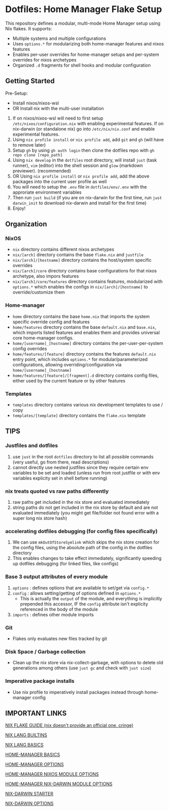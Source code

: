 # Dotfiles: Home Manager Flake Setup

This repository defines a modular, multi-mode Home Manager setup using Nix flakes.
It supports:
- Multiple systems and multiple configurations
- Uses `options.*` for modularizing both home-manager features and nixos features
- Enables per-user overrides for home-manager setups and per-system overrides for nixos archetypes
- Organized `.d` fragments for shell hooks and modular configuration

## Getting Started

Pre-Setup:
- Install nixos/nixos-wsl
- OR Install nix with the multi-user installation

1. If on nixos/nixos-wsl will need to first setup `/etc/nixos/configuration.nix` with enabling experimental features. If on nix-darwin (or standalone nix) go into `/etc/nix/nix.conf` and enable experimental features.
2. Using `nix profile install` or `nix profile add`, add `git` and `gh` (will have to remove later)
3. Setup `gh` by using `gh auth login` then clone the dotfiles repo with `gh repo clone [repo_path]`
4. Using `nix develop` in the `dotfiles` root directory, will install `just` (task runner), `vim` (editor) into the shell session and `glow` (markdown previewer). (recommended)
5. OR Using `nix profile install` or `nix profile add`, add the above packages into the current user profile as well
6. You will need to setup the `.env` file in `dotfiles/env/.env` with the approriate environment variables
7. Then run `just build` (if you are on nix-darwin for the first time, run `just darwin_init` to download nix-darwin and install for the first time)
8. Enjoy!

## Organization

### NixOS
- `nix` directory contains different nixos archetypes
- `nix/[arch]` directory contains the base `flake.nix` and `justfile`
- `nix/[arch]/[hostname]` directory contains the host/system specific overrides
- `nix/[arch]/core` directory contains base configurations for that nixos archetype, also impors features
- `nix/[arch]/core/features` directory contains features, modularized with `options.*` which enables the configs in `nix/[arch]/[hostname]` to override/customize them

### Home-manager
- `home` directory contains the base `home.nix` that imports the system specific override config and features
- `home/features` directory contains the base `default.nix` and `base.nix`, which imports listed features and enables them and provides universal core home-manager configs.
- `home/[username]_[hostname]` directory contains the per-user-per-system config overrides
- `home/features/[feature]` directory contains the features `default.nix` entry point, which includes `options.*` for modular/parameterized configurations, allowing overriding/configuration via `home/[username]_[hostname]`
- `home/features/[feature]/[fragment].d` directory contains config files, either used by the current feature or by other features

### Templates
- `templates` directory contains various nix development templates to use / copy
- `templates/[template]` directory contains the `flake.nix` template

## TIPS

### Justfiles and dotfiles
1. use `just` in the root `dotfiles` directory to list all possible commands (very useful, go from there, read descriptions)
2. cannot directly use nested justfiles since they require certain env variables to be set and loaded (unless run from root justfile or with env variables explicity set in shell before running)

### nix treats quoted vs raw paths differently
1. raw paths get included in the nix store and evaluated immediately
2. string paths do not get included in the nix store by default and are not evaluated immediately (you might get file/folder not found error with a super long nix store hash)

### accelerating dotfiles debugging (for config files specifically)
1. We can use `mkOutOfStoreSymlink` which skips the nix store creation for the config files, using the absolute path of the config in the dotfiles directory
2. This enables changes to take effect immediately, significantly speeding up dotfiles debugging (for linked files, like configs)

### Base 3 output attributes of every module
1. `options` : defines options that are available to set/get via `config.*`
2. `config` : allows setting/getting of options defined in `options.*`
    - This is actually the `output` of the module, and everything is implicitly prepended this accessor, IF the `config` attribute isn't explicity referenced in the body of the module
3. `imports` : defines other module imports

### Git
- Flakes only evaluates new files tracked by git

### Disk Space / Garbage collection
- Clean up the nix store via nix-collect-garbage, with options to delete old generations among others (use `just gc` and check with `just size`)

### Imperative package installs
- Use nix profile to imperatively install packages instead through home-manager config

## IMPORTANT LINKS

[NIX FLAKE GUIDE (nix doesn't provide an official one, cringe)](https://nixos-and-flakes.thiscute.world)

[NIX LANG BUILTINS](https://nix.dev/manual/nix/2.25/language/builtins)

[NIX LANG BASICS](https://nix.dev/tutorials/nix-language)

[HOME-MANAGER BASICS](https://nix-community.github.io/home-manager/index.xhtml#sec-flakes-nix-darwin-module)

[HOME-MANAGER OPTIONS](https://nix-community.github.io/home-manager/options.xhtml)

[HOME-MANAGER NIXOS MODULE OPTIONS](https://nix-community.github.io/home-manager/nixos-options.xhtml)

[HOME-MANAGER NIX-DARWIN MODULE OPTIONS](https://nix-community.github.io/home-manager/nix-darwin-options.xhtml)

[NIX-DARWIN STARTER](https://github.com/nix-darwin/nix-darwin)

[NIX-DARWIN OPTIONS](https://nix-darwin.github.io/nix-darwin/manual/index.html)